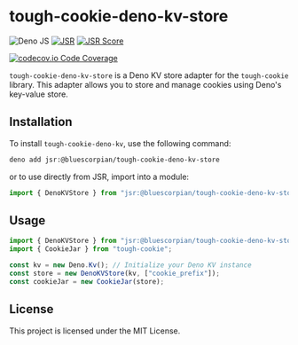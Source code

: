 # tough-cookie-deno-kv-store

![Deno JS](https://img.shields.io/badge/deno%20js-000000?style=for-the-badge&logo=deno&logoColor=white)
[![JSR](https://jsr.io/badges/@bluescorpian/tough-cookie-deno-kv-store)](https://jsr.io/@bluescorpian/tough-cookie-deno-kv-store)
[![JSR Score](https://jsr.io/badges/@bluescorpian/tough-cookie-deno-kv-store/score)](https://jsr.io/@bluescorpian/tough-cookie-deno-kv-store)

[![codecov.io Code Coverage](https://img.shields.io/codecov/c/github/dwyl/hapi-auth-jwt2.svg?maxAge=2592000)](store_test.ts)

`tough-cookie-deno-kv-store` is a Deno KV store adapter for the `tough-cookie` library. This adapter allows you to store and manage cookies using Deno's key-value store.

## Installation

To install `tough-cookie-deno-kv`, use the following command:

```sh
deno add jsr:@bluescorpian/tough-cookie-deno-kv-store
```

or to use directly from JSR, import into a module:

```js
import { DenoKVStore } from "jsr:@bluescorpian/tough-cookie-deno-kv-store";
```

## Usage

```typescript
import { DenoKVStore } from "jsr:@bluescorpian/tough-cookie-deno-kv-store";
import { CookieJar } from "tough-cookie";

const kv = new Deno.Kv(); // Initialize your Deno KV instance
const store = new DenoKVStore(kv, ["cookie_prefix"]);
const cookieJar = new CookieJar(store);
```

## License

This project is licensed under the MIT License.
